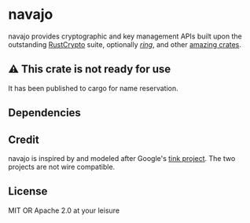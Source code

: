# navajo

navajo provides cryptographic and key management APIs built upon the outstanding
[RustCrypto](https://github.com/RustCrypto) suite, optionally
[_ring_](https://github.com/briansmith/ring), and other [amazing crates](#dependencies).

## ⚠️ This crate is not ready for use

It has been published to cargo for name reservation.

## Dependencies

## Credit

navajo is inspired by and modeled after Google's [tink
project](https://github.com/google/tink). The two projects are not wire
compatible.

## License

MIT OR Apache 2.0 at your leisure
